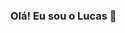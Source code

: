 ### Olá! Eu sou o Lucas 🐍

<!---
<div>
  <a href="https://beacons.ai/LucasGuilherm">
  <img height="180em" src="https://github-readme-stats.vercel.app/api?username=LucasGuilherm&show_icons=true&theme=dracula&include_all_commits=true&count_private=true"/>
</div>
-->
